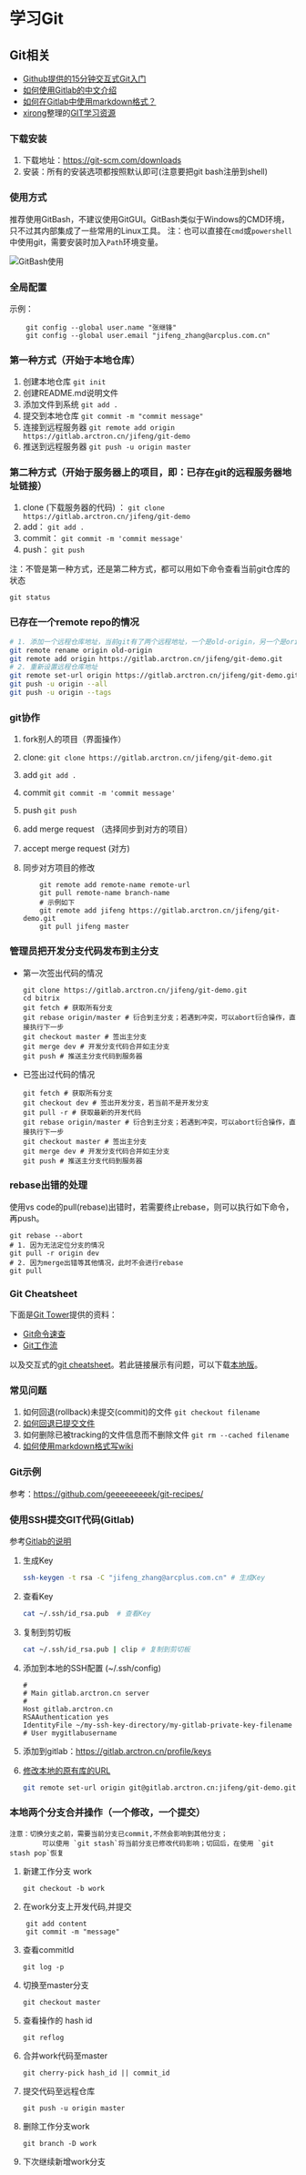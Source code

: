 # 学习Git

## Git相关

- [Github提供的15分钟交互式Git入门](https://try.github.io/)
- [如何使用Gitlab的中文介绍](https://zhangmengpl.gitbooks.io/gitlab-guide/content/introduce.html)
- [如何在Gitlab中使用markdown格式？](https://docs.gitlab.com/ce/user/markdown.html)
- [xirong](https://github.com/xirong)整理的[GIT学习资源](https://github.com/xirong/my-git)


### 下载安装
1. 下载地址：https://git-scm.com/downloads
2. 安装：所有的安装选项都按照默认即可(注意要把git bash注册到shell)

### 使用方式
推荐使用GitBash，不建议使用GitGUI。GitBash类似于Windows的CMD环境，只不过其内部集成了一些常用的Linux工具。
注：也可以直接在`cmd`或`powershell`中使用git，需要安装时加入`Path`环境变量。

![GitBash使用](gitbash.png)

### 全局配置
示例：

```shell
    git config --global user.name "张继锋"
    git config --global user.email "jifeng_zhang@arcplus.com.cn"
```

### 第一种方式（开始于本地仓库）
1. 创建本地仓库 `git init`
2. 创建README.md说明文件
3. 添加文件到系统 `git add .`
4. 提交到本地仓库 `git commit -m "commit message"`
5. 连接到远程服务器 `git remote add origin https://gitlab.arctron.cn/jifeng/git-demo`
6. 推送到远程服务器 `git push -u origin master`

### 第二种方式（开始于服务器上的项目，即：已存在git的远程服务器地址链接）
1. clone (下载服务器的代码) ： `git clone https://gitlab.arctron.cn/jifeng/git-demo `
2. add： `git add .`
3. commit：  `git commit -m 'commit message'`
4. push：  `git push`

注：不管是第一种方式，还是第二种方式，都可以用如下命令查看当前git仓库的状态

```shell
git status
```

### 已存在一个remote repo的情况

```sh
# 1. 添加一个远程仓库地址，当前git有了两个远程地址，一个是old-origin，另一个是origin
git remote rename origin old-origin
git remote add origin https://gitlab.arctron.cn/jifeng/git-demo.git
# 2. 重新设置远程仓库地址
git remote set-url origin https://gitlab.arctron.cn/jifeng/git-demo.git
git push -u origin --all
git push -u origin --tags
```

### git协作
1. fork别人的项目（界面操作）
2. clone: `git clone https://gitlab.arctron.cn/jifeng/git-demo.git `
3. add     `git add .`
4. commit `git commit -m 'commit message'`
5. push   `git push`
6. add merge request （选择同步到对方的项目）
7. accept merge request (对方)
8. 同步对方项目的修改

    ```shell
        git remote add remote-name remote-url
        git pull remote-name branch-name
        # 示例如下
        git remote add jifeng https://gitlab.arctron.cn/jifeng/git-demo.git
        git pull jifeng master

    ```

### 管理员把开发分支代码发布到主分支

* 第一次签出代码的情况

    ``` shell
    git clone https://gitlab.arctron.cn/jifeng/git-demo.git
    cd bitrix
    git fetch # 获取所有分支
    git rebase origin/master # 衍合到主分支；若遇到冲突，可以abort衍合操作，直接执行下一步
    git checkout master # 签出主分支
    git merge dev # 开发分支代码合并如主分支
    git push # 推送主分支代码到服务器
    ```

* 已签出过代码的情况

    ``` shell
    git fetch # 获取所有分支
    git checkout dev # 签出开发分支，若当前不是开发分支
    git pull -r # 获取最新的开发代码
    git rebase origin/master # 衍合到主分支；若遇到冲突，可以abort衍合操作，直接执行下一步
    git checkout master # 签出主分支
    git merge dev # 开发分支代码合并如主分支
    git push # 推送主分支代码到服务器
    ```

### rebase出错的处理

使用vs code的pull(rebase)出错时，若需要终止rebase，则可以执行如下命令，再push。

``` shell
git rebase --abort
# 1. 因为无法定位分支的情况
git pull -r origin dev
# 2. 因为merge出错等其他情况，此时不会进行rebase
git pull
```

### Git Cheatsheet

下面是[Git Tower](https://www.git-tower.com/blog/git-cheat-sheet-cn)提供的资料：

- [Git命令速查](resources/git-cheatsheet-CN-dark.pdf)
- [Git工作流](resources/workflow-of-version-control.pdf)

以及交互式的[git cheatsheet](https://ndpsoftware.com/git-cheatsheet.html)。若此链接展示有问题，可以下载[本地版](resources/live-git-cheatsheet.zip)。

### 常见问题
1. 如何回退(rollback)未提交(commit)的文件 `git checkout filename`
2. [如何回退已提交文件](http://stackoverflow.com/questions/4114095/revert-git-repo-to-a-previous-commit)
3. 如何删除已被tracking的文件信息而不删除文件 `git rm --cached filename`
4. [如何使用markdown格式写wiki](https://docs.gitlab.com/ce/user/markdown.html)

### Git示例
参考：https://github.com/geeeeeeeeek/git-recipes/

### 使用SSH提交GIT代码(Gitlab)

参考[Gitlab的说明](https://gitlab.arctron.cn/help/ssh/README)

1. 生成Key

    ``` sh
    ssh-keygen -t rsa -C "jifeng_zhang@arcplus.com.cn" # 生成Key
    ```

2. 查看Key

    ```sh
    cat ~/.ssh/id_rsa.pub  # 查看Key
    ```
    
3. 复制到剪切板

    ```sh
    cat ~/.ssh/id_rsa.pub | clip # 复制到剪切板
    ```

4. 添加到本地的SSH配置 (~/.ssh/config)

    ```
    #
    # Main gitlab.arctron.cn server
    #
    Host gitlab.arctron.cn
    RSAAuthentication yes
    IdentityFile ~/my-ssh-key-directory/my-gitlab-private-key-filename
    # User mygitlabusername
    ```

5. 添加到gitlab：https://gitlab.arctron.cn/profile/keys

6. [修改本地的原有库的URL](http://www.cnblogs.com/h07061108/p/url_ssh_https.html)

    ```sh
    git remote set-url origin git@gitlab.arctron.cn:jifeng/git-demo.git
    ```

### 本地两个分支合并操作（一个修改，一个提交）

    注意：切换分支之前，需要当前分支已commit,不然会影响到其他分支；
            可以使用 `git stash`将当前分支已修改代码影响；切回后，在使用 `git stash pop`恢复


1. 新建工作分支 work

    `git checkout -b work`

2. 在work分支上开发代码,并提交
```
    git add content
    git commit -m "message"
```

3. 查看commitId

    `git log -p`

4. 切换至master分支

    `git checkout master`

5. 查看操作的 hash id

    `git reflog`

6. 合并work代码至master

    `git cherry-pick hash_id || commit_id`

7. 提交代码至远程仓库

    `git push -u origin master`

8. 删除工作分支work

    `git branch -D work`

9. 下次继续新增work分支

